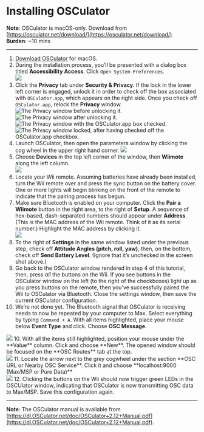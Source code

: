 # Installing OSCulator
**Note**: OSCulator is macOS-only. Download from [https://osculator.net/download/](https://osculator.net/download/)  
**Burden**: ~10 mins

---

1. [Download OSCulator](https://osculator.net/download/) for macOS.
2. During the installation process, you’ll be presented with a dialog box titled **Accessibility Access**. Click `Open System Preferences`.<br>
   <img src="images/Screen Shot 2021-11-15 at 6.29.06 AM.png">
3. Click the **Privacy** tab under **Security & Privacy**. If the lock in the lower left corner is engaged, unlock it in order to check off the box associated with `OSCulator.app`, which appears on the right side. Once you check off `OSCulator.app`, relock the **Privacy** window.<br>
   <img src="images/Screen Shot 2021-11-15 at 6.29.22 AM.png" title="The Privacy window before unlocking it.">
   <img src="images/Screen Shot 2021-11-15 at 6.29.33 AM.png" title="The Privacy window after unlocking it.">
   <img src="images/Screen Shot 2021-11-15 at 6.29.35 AM.png" title="The Privacy window with the OSCulator.app box checked.">
   <img src="images/Screen Shot 2021-11-15 at 6.29.41 AM.png" title="The Privacy window locked, after having checked off the OSCulator.app checkbox.">
4. Launch OSCulator, then open the parameters window by clicking the cog wheel in the upper right hand corner.
   <img src="images/Screen Shot 2021-11-15 at 6.34.49 AM.png">
5. Choose **Devices** in the top left corner of the window, then **Wiimote** along the left column.<br>
   <img src="images/Screen Shot 2021-11-15 at 6.34.58 AM.png">
6. Locate your Wii remote. Assuming batteries have already been installed, turn the Wii remote over and press the sync button on the battery cover. One or more lights will begin blinking on the front of the remote to indicate that the pairing process has begun.<br>
7. Make sure Bluetooth is enabled on your computer. Click the **Pair a Wiimote** button in the right area, to the right of **Setup**. A sequence of hex-based, dash-separated numbers should appear under **Address**. (This is the MAC address of the Wii remote. Think of it as its serial number.) Highlight the MAC address by clicking it.<br>
   <img src="images/Screen Shot 2021-11-15 at 6.37.31 AM.png">
8. To the right of **Settings** in the same window listed under the previous step, check off **Attitude Angles (pitch, roll, yaw)**, then, on the bottom, check off **Send Battery Level**. (Ignore that it’s unchecked in the screen shot above.)<br>
9. Go back to the OSCulator window rendered in step 4 of this tutorial, then, press _all_ the buttons on the Wii. If you see buttons in the OSCulator window on the left (to the right of the checkboxes) light up as you press buttons on the remote, then you’ve successfully paired the Wii to OSCulator via Bluetooth. Close the settings window, then save the current OSCulator configuration.
10. We’re not done yet. The Bluetooth signal that OSCulator is receiving needs to now be repeated by your computer to Max. Select everything by typing `Command + A`. With all items highlighted, place your mouse below **Event Type** and click. Choose **OSC Message**.<br>
   <img src="images/Screen Shot 2021-11-15 at 7.09.57 AM.png">
10. With all the items still highlighted, position your mouse under the **Value** column. Click and choose **New**. The opened window should be focused on the **OSC Routes** tab at the top.<br>
   <img src="images/Screen Shot 2021-11-15 at 7.10.08 AM.png">
11. Locate the arrow next to the grey cogwheel under the section **OSC URL or Nearby OSC Service**. Click it and choose **localhost:9000 (Max/MSP or Pure Data)**<br>
   <img src="images/Screen Shot 2021-11-15 at 7.10.13 AM.png">
12. Clicking the buttons on the Wii should now trigger green LEDs in the OSCUlator window, indicating that OSCulator is now transmitting OSC data to Max/MSP. Save this configuration again.

---

**Note**: The OSCulator manual is available from [https://dl.OSCulator.net/doc/OSCulator+2.12+Manual.pdf](https://dl.OSCulator.net/doc/OSCulator+2.12+Manual.pdf).
